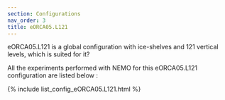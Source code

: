 ```yaml
---
section: Configurations
nav_order: 3
title: eORCA05.L121
---
```


eORCA05.L121 is a global configuration with ice-shelves and 121 vertical levels, which is suited for it?

All the experiments performed with NEMO for this eORCA05.L121 configuration are listed below :

{% include list_config_eORCA05.L121.html %}

